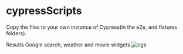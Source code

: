 # cypressScripts

Copy the files to your own instance of Cypress(in the e2e, and fixtures folders).

Results
Google search, weather and movie widgets ![cgs](https://github.com/lenidavis/cypressScripts/assets/10272388/cde92018-70ed-4116-a928-798fc004c4bd)

